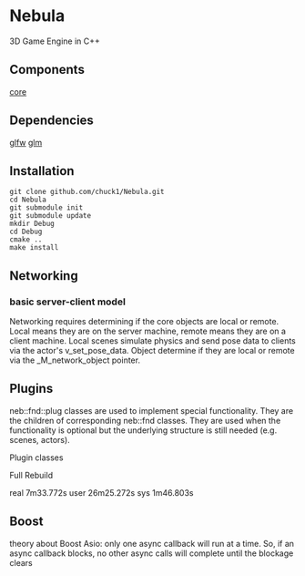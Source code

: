 Nebula
======

3D Game Engine in C++

## Components

[core](http://github.com/chuck1/Nebula-Core)

## Dependencies

[glfw](http://github.com/glfw/glfw)
[glm](http://github.com/g-truc/glm)

## Installation

    git clone github.com/chuck1/Nebula.git
    cd Nebula
    git submodule init
    git submodule update
    mkdir Debug
    cd Debug
    cmake ..
    make install

## Networking

### basic server-client model

Networking requires determining if the core objects are local or remote.
Local means they are on the server machine, remote means they are on a client machine.
Local scenes simulate physics and send pose data to clients via the actor's v\_set\_pose\_data.
Object determine if they are local or remote via the \_M\_network\_object pointer.

## Plugins

neb::fnd::plug classes are used to implement special functionality.
They are the children of corresponding neb::fnd classes.
They are used when the functionality is optional but the underlying structure is still needed (e.g. scenes, actors).

Plugin classes

Full Rebuild

real	7m33.772s
user	26m25.272s
sys	1m46.803s

## Boost
theory about Boost Asio: only one async callback will run at a time.
So, if an async callback blocks, no other async calls will complete until the blockage clears

